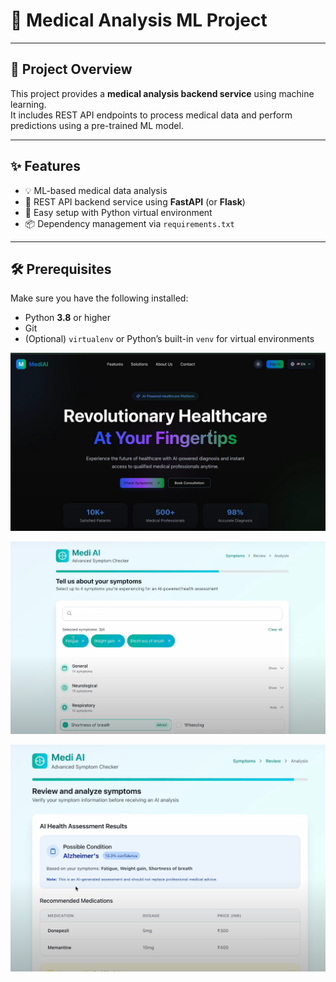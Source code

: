 # 🏥 Medical Analysis ML Project

---

## 📖 Project Overview

This project provides a **medical analysis backend service** using machine learning.  
It includes REST API endpoints to process medical data and perform predictions using a pre-trained ML model.

---

## ✨ Features

- 💡 ML-based medical data analysis  
- 🚀 REST API backend service using **FastAPI** (or **Flask**)  
- 🐍 Easy setup with Python virtual environment  
- 📦 Dependency management via `requirements.txt`  

---

## 🛠️ Prerequisites

Make sure you have the following installed:

- Python **3.8** or higher  
- Git  
- (Optional) `virtualenv` or Python’s built-in `venv` for virtual environments


![Screenshot](images/Screenshot_2025-06-07_004544.png)


![Screenshot 3](images/Screenshot_2025-06-07_004555.png)


![Screenshot 2](images/Screenshot_2025-06-07_004605.png)



